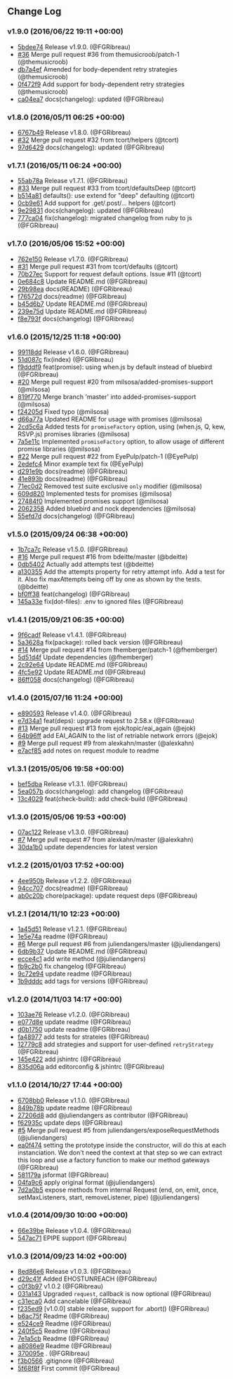 ## Change Log

### v1.9.0 (2016/06/22 19:11 +00:00)
- [5bdee74](https://github.com/FGRibreau/node-request-retry/commit/5bdee742e01b555fc8a538f5fce3d2b459ade9b6) Release v1.9.0. (@FGRibreau)
- [#36](https://github.com/FGRibreau/node-request-retry/pull/36) Merge pull request #36 from themusicroob/patch-1 (@themusicroob)
- [db7a4ef](https://github.com/FGRibreau/node-request-retry/commit/db7a4ef691dbcacf1fb9daeab9b99873a28eaa6c) Amended for body-dependent retry strategies (@themusicroob)
- [0f472f9](https://github.com/FGRibreau/node-request-retry/commit/0f472f9287977d62c89c1072604023cd247deefb) Add support for body-dependent retry strategies (@themusicroob)
- [ca04ea7](https://github.com/FGRibreau/node-request-retry/commit/ca04ea702ff2f58f53b2132b6405282bf247247d) docs(changelog): updated (@FGRibreau)

### v1.8.0 (2016/05/11 06:25 +00:00)
- [6767b49](https://github.com/FGRibreau/node-request-retry/commit/6767b497ad0f015bbc87eff65a5f6abd6d9e481e) Release v1.8.0. (@FGRibreau)
- [#32](https://github.com/FGRibreau/node-request-retry/pull/32) Merge pull request #32 from tcort/helpers (@tcort)
- [97d6429](https://github.com/FGRibreau/node-request-retry/commit/97d6429ac962573cfa0adc4a3174f127301298c0) docs(changelog): updated (@FGRibreau)

### v1.7.1 (2016/05/11 06:24 +00:00)
- [55ab78a](https://github.com/FGRibreau/node-request-retry/commit/55ab78a92b63309a142f01cd6cb6eac1e3693f7f) Release v1.7.1. (@FGRibreau)
- [#33](https://github.com/FGRibreau/node-request-retry/pull/33) Merge pull request #33 from tcort/defaultsDeep (@tcort)
- [b514a81](https://github.com/FGRibreau/node-request-retry/commit/b514a8161ece2d053ded9c52a6ba0a2fad65d6a2) defaults(): use extend for "deep" defaulting (@tcort)
- [0cb9e61](https://github.com/FGRibreau/node-request-retry/commit/0cb9e6112d9ce3c0486d6c6fb17d3a3fd878d086) Add support for .get/.post/... helpers (@tcort)
- [9e29831](https://github.com/FGRibreau/node-request-retry/commit/9e298310f88cd095f28b0b418565551f7c574b8c) docs(changelog): updated (@FGRibreau)
- [777ca04](https://github.com/FGRibreau/node-request-retry/commit/777ca04cca94b3bc277a59dd53f572179bddead1) fix(changelog): migrated changelog from ruby to js (@FGRibreau)

### v1.7.0 (2016/05/06 15:52 +00:00)
- [762e150](https://github.com/FGRibreau/node-request-retry/commit/762e15041b6fc5600e460c973db9dc2530928f2d) Release v1.7.0. (@FGRibreau)
- [#31](https://github.com/FGRibreau/node-request-retry/pull/31) Merge pull request #31 from tcort/defaults (@tcort)
- [70b27ec](https://github.com/FGRibreau/node-request-retry/commit/70b27ec0fecd9dc12707597d54e0ae55dc0ad2e5) Support for request default options. Issue #11 (@tcort)
- [0e684c8](https://github.com/FGRibreau/node-request-retry/commit/0e684c82587be5bf895b7df10f8321c997d00347) Update README.md (@FGRibreau)
- [29b98ea](https://github.com/FGRibreau/node-request-retry/commit/29b98ea268263f2bd7c7d953cf731e9b317060b4) docs(README) (@FGRibreau)
- [f76572d](https://github.com/FGRibreau/node-request-retry/commit/f76572da06e08849215d023c23aaaaf0c0290c6d) docs(readme) (@FGRibreau)
- [b45d6b7](https://github.com/FGRibreau/node-request-retry/commit/b45d6b7c65adf11c3b3243dcedef4e9b744bc594) Update README.md (@FGRibreau)
- [239e75d](https://github.com/FGRibreau/node-request-retry/commit/239e75d984b33f2c736c76db78495da65cb49960) Update README.md (@FGRibreau)
- [f8e793f](https://github.com/FGRibreau/node-request-retry/commit/f8e793f5dcbd0b818275e130213b3fb115d40969) docs(changelog) (@FGRibreau)

### v1.6.0 (2015/12/25 11:18 +00:00)
- [99118dd](https://github.com/FGRibreau/node-request-retry/commit/99118dd9cd78da79fd914745674cde8b1d043ba8) Release v1.6.0. (@FGRibreau)
- [51d087c](https://github.com/FGRibreau/node-request-retry/commit/51d087c93581740bf7ac14f726224b7c75d9a6b1) fix(index) (@FGRibreau)
- [f9dddf9](https://github.com/FGRibreau/node-request-retry/commit/f9dddf9c99d25a37a133a49505a6faf32d26fa36) feat(promise): using when.js by default instead of bluebird (@FGRibreau)
- [#20](https://github.com/FGRibreau/node-request-retry/pull/20) Merge pull request #20 from milsosa/added-promises-support (@milsosa)
- [819f770](https://github.com/FGRibreau/node-request-retry/commit/819f7708af69e32777d47356e6cba0a2557f450b) Merge branch 'master' into added-promises-support (@milsosa)
- [f24205d](https://github.com/FGRibreau/node-request-retry/commit/f24205dcec36dd43bc60a514336ef96bc613f402) Fixed typo (@milsosa)
- [d66a77a](https://github.com/FGRibreau/node-request-retry/commit/d66a77a6cb6791d9ef8dab1ebb9fd4b72914abdb) Updated README for usage with promises (@milsosa)
- [2cd5c6a](https://github.com/FGRibreau/node-request-retry/commit/2cd5c6a349c65ea871ea20e4a2dc8a2f5715abf3) Added tests for `promiseFactory` option, using (when.js, Q, kew, RSVP.js) promises libraries (@milsosa)
- [7a5e11c](https://github.com/FGRibreau/node-request-retry/commit/7a5e11c5362ecc771a4bf0d8aa11e7f1c213c4ab) Implemented `promiseFactory` option, to allow usage of different promise libraries (@milsosa)
- [#22](https://github.com/FGRibreau/node-request-retry/pull/22) Merge pull request #22 from EyePulp/patch-1 (@EyePulp)
- [2edefc4](https://github.com/FGRibreau/node-request-retry/commit/2edefc4ace83213747de7e380ca0d669eb980fc9) Minor example text fix (@EyePulp)
- [d291e9b](https://github.com/FGRibreau/node-request-retry/commit/d291e9b115f115371fd55ed7938aadc6eac2156d) docs(readme) (@FGRibreau)
- [41e893b](https://github.com/FGRibreau/node-request-retry/commit/41e893b8a9ec93e2cfd2a22ab1abcdefa8fd0ef9) docs(readme) (@FGRibreau)
- [71ec0d2](https://github.com/FGRibreau/node-request-retry/commit/71ec0d27a58b2812dfb69c8f322d428bbbde756f) Removed test suite exclusive `only` modifier (@milsosa)
- [609d820](https://github.com/FGRibreau/node-request-retry/commit/609d820fd4fc543d3140e71e5e5e3b257556589c) Implemented tests for promises (@milsosa)
- [27484f0](https://github.com/FGRibreau/node-request-retry/commit/27484f0637484b020846936b60a61ec63910a997) Implemented promises support (@milsosa)
- [2062358](https://github.com/FGRibreau/node-request-retry/commit/20623589eb0a903f06217bdef13e0b678471ba95) Added bluebird and nock dependencies (@milsosa)
- [55efd7d](https://github.com/FGRibreau/node-request-retry/commit/55efd7dc91f7688dda29b758a193ef02ffcea1eb) docs(changelog) (@FGRibreau)

### v1.5.0 (2015/09/24 06:38 +00:00)
- [1b7ca7c](https://github.com/FGRibreau/node-request-retry/commit/1b7ca7c88a79f9221c1ab6974b191daf3c29d913) Release v1.5.0. (@FGRibreau)
- [#16](https://github.com/FGRibreau/node-request-retry/pull/16) Merge pull request #16 from bdeitte/master (@bdeitte)
- [0db5402](https://github.com/FGRibreau/node-request-retry/commit/0db5402e9ef2f6caa068f378eaf6272878ae948f) Actually add attempts test (@bdeitte)
- [a130355](https://github.com/FGRibreau/node-request-retry/commit/a1303551080741948105a4a8e35b07223476c297) Add the attempts property for retry attempt info.  Add a test for it.  Also fix maxAttempts being off by one as shown by the tests. (@bdeitte)
- [bf0ff38](https://github.com/FGRibreau/node-request-retry/commit/bf0ff38b55ff39208a39673984e4792b41863fd8) feat(changelog) (@FGRibreau)
- [145a33e](https://github.com/FGRibreau/node-request-retry/commit/145a33ee5cb287a03ff3dcac7bf20ea9deb67dd6) fix(dot-files): .env to ignored files (@FGRibreau)

### v1.4.1 (2015/09/21 06:35 +00:00)
- [9f6cadf](https://github.com/FGRibreau/node-request-retry/commit/9f6cadf9a175aab39738fad39f07e135488b26ef) Release v1.4.1. (@FGRibreau)
- [5a3628a](https://github.com/FGRibreau/node-request-retry/commit/5a3628aab9390939ae5db452ec2a5612fe5eb71c) fix(package): rolled back version (@FGRibreau)
- [#14](https://github.com/FGRibreau/node-request-retry/pull/14) Merge pull request #14 from fhemberger/patch-1 (@fhemberger)
- [5d51d4f](https://github.com/FGRibreau/node-request-retry/commit/5d51d4f284b284006de79a6f4fefed8bf7089b52) Update dependencies (@fhemberger)
- [2c92e64](https://github.com/FGRibreau/node-request-retry/commit/2c92e6451302ba55218353aa3a5737d8ced90361) Update README.md (@FGRibreau)
- [4fc5e92](https://github.com/FGRibreau/node-request-retry/commit/4fc5e9220ace4fb226da45dc32ede20831d74128) Update README.md (@FGRibreau)
- [86ff058](https://github.com/FGRibreau/node-request-retry/commit/86ff0585004d5f200e3b1aa91a21eba6d4d822a2) docs(changelog) (@FGRibreau)

### v1.4.0 (2015/07/16 11:24 +00:00)
- [e890593](https://github.com/FGRibreau/node-request-retry/commit/e890593b85a18b52ca6aea24ff1e7736fb78d4e5) Release v1.4.0. (@FGRibreau)
- [e7d34a1](https://github.com/FGRibreau/node-request-retry/commit/e7d34a117deb41b95a44a93184f965584d124cd1) feat(deps): upgrade request to 2.58.x (@FGRibreau)
- [#13](https://github.com/FGRibreau/node-request-retry/pull/13) Merge pull request #13 from ejok/topic/eai_again (@ejok)
- [64b96ff](https://github.com/FGRibreau/node-request-retry/commit/64b96ff5082ddbb9fa0fa9152deafc77770991e5) add EAI_AGAIN to the list of retriable network errors (@ejok)
- [#9](https://github.com/FGRibreau/node-request-retry/pull/9) Merge pull request #9 from alexkahn/master (@alexkahn)
- [e7acf85](https://github.com/FGRibreau/node-request-retry/commit/e7acf859761e3841dcab828d9d3de96e55248172) add notes on request module to readme

### v1.3.1 (2015/05/06 19:58 +00:00)
- [bef5dba](https://github.com/FGRibreau/node-request-retry/commit/bef5dba95eb1af36e2ac92d84c9fe208a949a79f) Release v1.3.1. (@FGRibreau)
- [5ea057b](https://github.com/FGRibreau/node-request-retry/commit/5ea057bb9eeeb89597222c6b473d47c4f47eb8ac) docs(changelog): add changelog (@FGRibreau)
- [13c4029](https://github.com/FGRibreau/node-request-retry/commit/13c4029915bc35053d30dfaaeee1256f322cfbc1) feat(check-build): add check-build (@FGRibreau)

### v1.3.0 (2015/05/06 19:53 +00:00)
- [07ac122](https://github.com/FGRibreau/node-request-retry/commit/07ac1227fa24dafec8f085c7e554d58568348d04) Release v1.3.0. (@FGRibreau)
- [#7](https://github.com/FGRibreau/node-request-retry/pull/7) Merge pull request #7 from alexkahn/master (@alexkahn)
- [30da1b0](https://github.com/FGRibreau/node-request-retry/commit/30da1b07c26c503967daade785277990eb973fc3) update dependencies for latest version

### v1.2.2 (2015/01/03 17:52 +00:00)
- [4ee950b](https://github.com/FGRibreau/node-request-retry/commit/4ee950bfae573e39c06f9ae221406a69975ed26b) Release v1.2.2. (@FGRibreau)
- [94cc707](https://github.com/FGRibreau/node-request-retry/commit/94cc707ced020a6f3fb466963353b43ab9c9a8c6) docs(readme) (@FGRibreau)
- [ab0c20b](https://github.com/FGRibreau/node-request-retry/commit/ab0c20bfcf77945c7f433c8e259518dd82ec5d72) chore(package): update request deps (@FGRibreau)

### v1.2.1 (2014/11/10 12:23 +00:00)
- [1a45d51](https://github.com/FGRibreau/node-request-retry/commit/1a45d5188b239927e48bcb769c323cf409a5bf96) Release v1.2.1. (@FGRibreau)
- [1e5e74a](https://github.com/FGRibreau/node-request-retry/commit/1e5e74a9c3c39bacff9cad23d864ddd1ac294655) readme (@FGRibreau)
- [#6](https://github.com/FGRibreau/node-request-retry/pull/6) Merge pull request #6 from juliendangers/master (@juliendangers)
- [6db9b37](https://github.com/FGRibreau/node-request-retry/commit/6db9b37759ce827b2191d2ef38979d4e5545b65c) Update README.md (@FGRibreau)
- [ecce4c1](https://github.com/FGRibreau/node-request-retry/commit/ecce4c134af2dcd7d14d8c7310c2b8d1ad08f11b) add write method (@juliendangers)
- [fb9c2b0](https://github.com/FGRibreau/node-request-retry/commit/fb9c2b05bc24918524b470b6badbf677771dba7a) fix changelog (@FGRibreau)
- [9c72e94](https://github.com/FGRibreau/node-request-retry/commit/9c72e94f1dea1a3e4c51437a78e337966a514bf7) update readme (@FGRibreau)
- [1b9dddc](https://github.com/FGRibreau/node-request-retry/commit/1b9dddc4109a391944542d0dbf8461a057b81a3d) add tags for versions (@FGRibreau)

### v1.2.0 (2014/11/03 14:17 +00:00)
- [103ae76](https://github.com/FGRibreau/node-request-retry/commit/103ae764efc026a61e4e369fd0556064ff368e3c) Release v1.2.0. (@FGRibreau)
- [e077d8e](https://github.com/FGRibreau/node-request-retry/commit/e077d8eb64c942519bdb7c06c7e516981e3797d0) update readme (@FGRibreau)
- [d0b1750](https://github.com/FGRibreau/node-request-retry/commit/d0b17501f535b849de54306b11cb342b097d104f) update readme (@FGRibreau)
- [fa48977](https://github.com/FGRibreau/node-request-retry/commit/fa48977c4a0322838d091b3ad2bf5a23827dd0c8) add tests for strateies (@FGRibreau)
- [12779c8](https://github.com/FGRibreau/node-request-retry/commit/12779c8d6b6e76860847e7ca5f55a438b4adc4cb) add strategies and support for user-defined `retryStrategy` (@FGRibreau)
- [145e422](https://github.com/FGRibreau/node-request-retry/commit/145e422452727a03ad9aaa03ed1e60f786800f8d) add jshintrc (@FGRibreau)
- [835d06a](https://github.com/FGRibreau/node-request-retry/commit/835d06a11dc5c1fa383c119c3b9c44edb7ac9385) add editorconfig & jshintrc (@FGRibreau)

### v1.1.0 (2014/10/27 17:44 +00:00)
- [6708bb0](https://github.com/FGRibreau/node-request-retry/commit/6708bb0ea9d673ea511ed7a940e590b5a8762fb7) Release v1.1.0. (@FGRibreau)
- [849b78b](https://github.com/FGRibreau/node-request-retry/commit/849b78ba3f30de6edf0997e080f69075cd239194) update readme (@FGRibreau)
- [27206d8](https://github.com/FGRibreau/node-request-retry/commit/27206d8fcdfb3a766c1bbd948659b752082766f5) add @juliendangers as contributor (@FGRibreau)
- [f62935c](https://github.com/FGRibreau/node-request-retry/commit/f62935c9e2be5fcccca79966170f9e6135b16d2e) update deps (@FGRibreau)
- [#5](https://github.com/FGRibreau/node-request-retry/pull/5) Merge pull request #5 from juliendangers/exposeRequestMethods (@juliendangers)
- [ea0f474](https://github.com/FGRibreau/node-request-retry/commit/ea0f474532160326cb46ec1ba12720030cb42cc6) setting the prototype inside the constructor, will do this at each instanciation. We don't need the context at that step so we can extract this loop and use a factory function to make our method gateways (@FGRibreau)
- [581179a](https://github.com/FGRibreau/node-request-retry/commit/581179a44a76765500053de2e0792d777872595a) jsformat (@FGRibreau)
- [04fa9c6](https://github.com/FGRibreau/node-request-retry/commit/04fa9c6aba4f1acb79be987d40264bd797be4324) apply original format (@juliendangers)
- [7d2a0b5](https://github.com/FGRibreau/node-request-retry/commit/7d2a0b5e896df4947612aab02f668e45e0e72b92) expose methods from internal Request (end, on, emit, once, setMaxListeners, start, removeListener, pipe) (@juliendangers)

### v1.0.4 (2014/09/30 10:00 +00:00)
- [66e39be](https://github.com/FGRibreau/node-request-retry/commit/66e39be276c61df7f8c8913dfdd0d42359aa2296) Release v1.0.4. (@FGRibreau)
- [547ac71](https://github.com/FGRibreau/node-request-retry/commit/547ac71a04a2c83d6a136df048cd1823df961be6) EPIPE support (@FGRibreau)

### v1.0.3 (2014/09/23 14:02 +00:00)
- [8ed86e6](https://github.com/FGRibreau/node-request-retry/commit/8ed86e67f346d597f65dc25ecb3a374cc7e3a9b7) Release v1.0.3. (@FGRibreau)
- [d29c41f](https://github.com/FGRibreau/node-request-retry/commit/d29c41fdcbec1a6d84bb3901bff66f52f76126f5) Added EHOSTUNREACH (@FGRibreau)
- [c0f3b97](https://github.com/FGRibreau/node-request-retry/commit/c0f3b974315773d987bccb224ac9c4499e29600f) v1.0.2 (@FGRibreau)
- [031a143](https://github.com/FGRibreau/node-request-retry/commit/031a1439083920170eac395a60cc087394c024c5) Upgraded `request`, callback is now optional (@FGRibreau)
- [c31eca0](https://github.com/FGRibreau/node-request-retry/commit/c31eca0a2c0c93312a4294e750ee7eff36b4b69b) Add cancelable (@FGRibreau)
- [f235ed9](https://github.com/FGRibreau/node-request-retry/commit/f235ed9669fdb2717ecd7072b78de9efc642fdac) [v1.0.0] stable release, support for .abort() (@FGRibreau)
- [b6ac75f](https://github.com/FGRibreau/node-request-retry/commit/b6ac75f1f2fec904c6c84f6e5c5fcd3a5042dead) Readme (@FGRibreau)
- [e524ce9](https://github.com/FGRibreau/node-request-retry/commit/e524ce9ea521a91d9a7bcd2c0b2195cdc530d88a) Readme (@FGRibreau)
- [240f5c5](https://github.com/FGRibreau/node-request-retry/commit/240f5c57ff933a7a38730764efc6c885e6057554) Readme (@FGRibreau)
- [7e1a5cb](https://github.com/FGRibreau/node-request-retry/commit/7e1a5cb87b6c4ee4c772d131b8ac627463af2ef0) Readme (@FGRibreau)
- [a8086e9](https://github.com/FGRibreau/node-request-retry/commit/a8086e9c64e299eb822974c74b9061a2659d0090) Readme (@FGRibreau)
- [370095e](https://github.com/FGRibreau/node-request-retry/commit/370095e05dd4a00926666f3abded914350383b41) . (@FGRibreau)
- [f3b0566](https://github.com/FGRibreau/node-request-retry/commit/f3b0566542d16085a49bfcf10e71a4d1d05323df) .gitignore (@FGRibreau)
- [5f68f8f](https://github.com/FGRibreau/node-request-retry/commit/5f68f8fe66476514385ec4104fdb7fe126be1113) First commit (@FGRibreau)